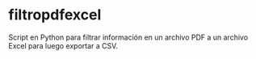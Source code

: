 # filtropdfexcel
Script en Python para filtrar información en un archivo PDF a un archivo Excel para luego exportar a CSV. 
